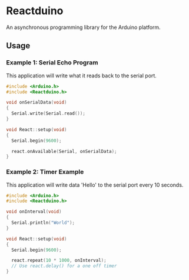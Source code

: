 # Reactduino

An asynchronous programming library for the Arduino platform.

## Usage

### Example 1: Serial Echo Program

This application will write what it reads back to the serial port.

```c
#include <Arduino.h>
#include <Reactduino.h>

void onSerialData(void)
{
  Serial.write(Serial.read());
}

void React::setup(void)
{
  Serial.begin(9600);

  react.onAvailable(Serial, onSerialData);
}
```


### Example 2: Timer Example

This application will write data 'Hello' to the serial port every 10 seconds.

```c
#include <Arduino.h>
#include <Reactduino.h>

void onInterval(void)
{
  Serial.println("World");
}

void React::setup(void)
{
  Serial.begin(9600);

  react.repeat(10 * 1000, onInterval);
  // Use react.delay() for a one off timer
}
```

